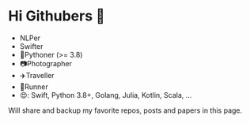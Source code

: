 # Hi Githubers 👋

- NLPer
- Swifter
- 🐍Pythoner (>= 3.8)
- 📷Photographer
- ✈️Traveller
- 🏃Runner
- 😍: Swift, Python 3.8+, Golang, Julia, Kotlin, Scala, ...

Will share and backup my favorite repos, posts and papers in this page.

<!--
**gawainx/gawainx** is a ✨ _special_ ✨ repository because its `README.md` (this file) appears on your GitHub profile.

Here are some ideas to get you started:

- 🔭 I’m currently working on ...
- 🌱 I’m currently learning ...
- 👯 I’m looking to collaborate on ...
- 🤔 I’m looking for help with ...
- 💬 Ask me about ...
- 📫 How to reach me: ...
- 😄 Pronouns: ...
- ⚡ Fun fact: ...
-->
